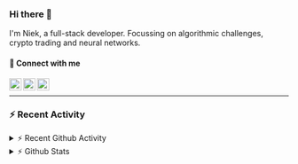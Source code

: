 ### Hi there 👋
I'm Niek, a full-stack developer. Focussing on algorithmic challenges, crypto trading and neural networks.

#### 📩 Connect with me

[<img align="left" alt="codeSTACKr | Twitter" width="22px" src="https://cdn.jsdelivr.net/npm/simple-icons@v3/icons/twitter.svg" />][twitter]
[<img align="left" alt="codeSTACKr | LinkedIn" width="22px" src="https://cdn.jsdelivr.net/npm/simple-icons@v3/icons/linkedin.svg" />][linkedin]
[<img align="left" alt="codeSTACKr | Instagram" width="22px" src="https://cdn.jsdelivr.net/npm/simple-icons@v3/icons/instagram.svg" />][instagram]

<br/>

---
### :zap: Recent Activity


<details>
    <summary>⚡ Recent Github Activity</summary>

<!--START_SECTION:activity-->
1. 🗣 Commented on [#335](https://github.com/DigitalExcellence/dex-frontend/issues/335) in [DigitalExcellence/dex-frontend](https://github.com/DigitalExcellence/dex-frontend)
2. 🎉 Merged PR [#2](https://github.com/Niekvandam/SolarPowerPOC/pull/2) in [Niekvandam/SolarPowerPOC](https://github.com/Niekvandam/SolarPowerPOC)
3. 💪 Opened PR [#2](https://github.com/Niekvandam/SolarPowerPOC/pull/2) in [Niekvandam/SolarPowerPOC](https://github.com/Niekvandam/SolarPowerPOC)
4. 🎉 Merged PR [#1](https://github.com/Niekvandam/SolarPowerPOC/pull/1) in [Niekvandam/SolarPowerPOC](https://github.com/Niekvandam/SolarPowerPOC)
5. 💪 Opened PR [#1](https://github.com/Niekvandam/SolarPowerPOC/pull/1) in [Niekvandam/SolarPowerPOC](https://github.com/Niekvandam/SolarPowerPOC)
<!--END_SECTION:activity-->
</details>
<details>
  <summary>⚡ Github Stats</summary>

  <img align="left" alt="codeSTACKr's Github Stats" src="https://github-readme-stats.codestackr.vercel.app/api?username=niekvandam&show_icons=true&hide_border=true" />

</details>


[twitter]: https://twitter.com/overclockedc
[instagram]: https://instagram.com/niekvandamn  
[linkedin]: https://www.linkedin.com/in/niek-van-dam-514711131/
